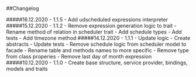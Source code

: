 ##Changelog

#####16.12.2020 - 1.1.5
    - Add udscheduled expressions interpreter
#####15.12.2020 - 1.1.2
    - Remove expression generation logic to trait
    - Rename method of relation in scheduler trait
    - Add schedule types
    - Add tests
    - Add timezone method
#####14.12.2020 - 1.1.1
    - Update logic
    - Create abstracts
    - Update tests
    - Remove schedule logic from scheduler model to facade
    - Rename table and methods names to more specific
    - Remove type from class properies
    - Remove last day of month expression
#####10.12.2020 - 1.1.0
    - Create base structure, service provider, bindings, models and traits
